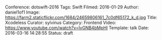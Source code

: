 Conference: dotswift-2016
Tags: Swift
Filmed: 2016-01-29
Author: daniel1of1
Image: https://farm2.staticflickr.com/1684/24659806161_7c0df65172_k_d.jpg
Title: Xcodeless
Curator: sylvinus
Category: Frontend
Video: https://www.youtube.com/watch?v=IvGNB4bMpHI
Template: talk
Date: 2016-03-16 14:28:55
Status: draft
